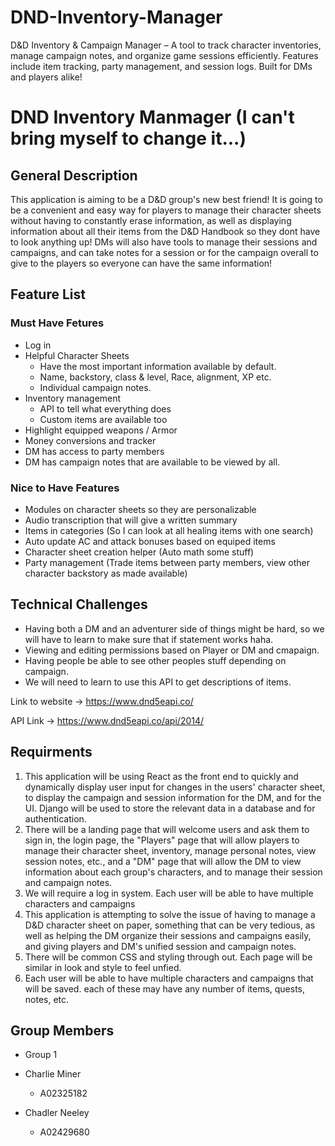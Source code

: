 # DND-Inventory-Manager
D&D Inventory & Campaign Manager – A tool to track character inventories, manage campaign notes, and organize game sessions efficiently. Features include item tracking, party management, and session logs. Built for DMs and players alike!


# DND Inventory Manmager (I can't bring myself to change it...)

## General Description
This application is aiming to be a D&amp;D group's new best friend! It is going to be a convenient and easy way for players to manage their character sheets without having to constantly erase information, as well as displaying information about all their items from the D&amp;D Handbook so they dont have to look anything up! DMs will also have tools to manage their sessions and campaigns, and can take notes for a session or for the campaign overall to give to the players so everyone can have the same information!


## Feature List 
### Must Have Fetures 
- Log in
- Helpful Character Sheets
    - Have the most important information available by default.
    - Name, backstory, class & level, Race, alignment, XP etc.
    - Individual campaign notes.
- Inventory management
    - API to tell what everything does
    - Custom items are available too
- Highlight equipped weapons / Armor
- Money conversions and tracker
- DM has access to party members
- DM has campaign notes that are available to be viewed by all.  


### Nice to Have Features
- Modules on character sheets so they are personalizable
- Audio transcription that will give a written summary 
- Items in categories (So I can look at all healing items with one search)
- Auto update AC and attack bonuses based on equiped items
- Character sheet creation helper (Auto math some stuff)
- Party management (Trade items between party members, view other character backstory as made available)


## Technical Challenges
- Having both a DM and an adventurer side of things might be hard, so we will have to learn to make sure that if statement works haha. 
- Viewing and editing permissions based on Player or DM and cmapaign. 
- Having people be able to see other peoples stuff depending on campaign. 
- We will need to learn to use this API to get descriptions of items. 

Link to website -> https://www.dnd5eapi.co/

API Link -> https://www.dnd5eapi.co/api/2014/



## Requirments

1. This application will be using React as the front end to quickly and dynamically display user input for changes in the users' character sheet, to display the campaign and session information for the DM, and for the UI. Django will be used to store the relevant data in a database and for authentication.
2. There will be a landing page that will welcome users and ask them to sign in, the login page, the "Players" page that will allow players to manage their character sheet, inventory, manage personal notes, view session notes, etc., and a "DM" page that will allow the DM to view information about each group's characters, and to manage their session and campaign notes.
3. We will require a log in system. Each user will be able to have multiple characters and campaigns
4. This application is attempting to solve the issue of having to manage a D&amp;D character sheet on paper, something that can be very tedious, as well as helping the DM organize their sessions and campaigns easily, and giving players and DM's unified session and campaign notes.
5. There will be common CSS and styling through out. Each page will be similar in look and style to feel unfied.
6. Each user will be able to have multiple characters and campaigns that will be saved. each of these may have any number of items, quests, notes, etc. 


## Group Members

- Group 1

- Charlie Miner 
    - A02325182
- Chadler Neeley
    - A02429680